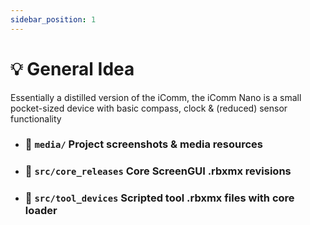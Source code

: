 ```yaml
---
sidebar_position: 1
---
```


# 💡 General Idea
Essentially a distilled version of the iComm, the iComm Nano is a small pocket-sized device with basic compass, clock & (reduced) sensor functionality

- ###  📁 `media/` Project screenshots & media resources
- ###  📁 `src/core_releases` Core ScreenGUI .rbxmx revisions
- ###  📁 `src/tool_devices` Scripted tool .rbxmx files with core loader